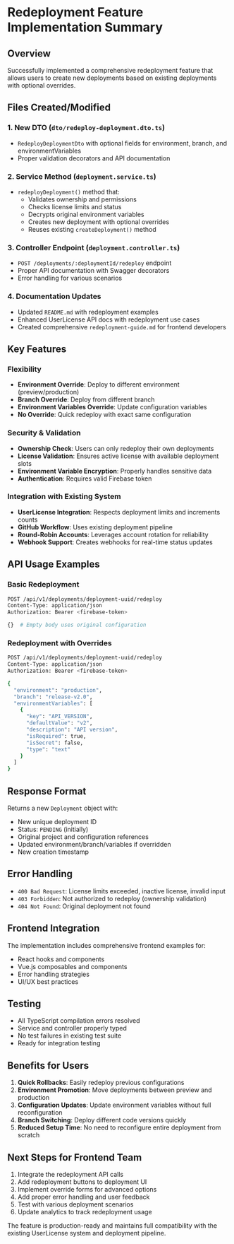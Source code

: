 # Redeployment Feature Implementation Summary

## Overview

Successfully implemented a comprehensive redeployment feature that allows users to create new deployments based on existing deployments with optional overrides.

## Files Created/Modified

### 1. New DTO (`dto/redeploy-deployment.dto.ts`)

- `RedeployDeploymentDto` with optional fields for environment, branch, and environmentVariables
- Proper validation decorators and API documentation

### 2. Service Method (`deployment.service.ts`)

- `redeployDeployment()` method that:
  - Validates ownership and permissions
  - Checks license limits and status
  - Decrypts original environment variables
  - Creates new deployment with optional overrides
  - Reuses existing `createDeployment()` method

### 3. Controller Endpoint (`deployment.controller.ts`)

- `POST /deployments/:deploymentId/redeploy` endpoint
- Proper API documentation with Swagger decorators
- Error handling for various scenarios

### 4. Documentation Updates

- Updated `README.md` with redeployment examples
- Enhanced UserLicense API docs with redeployment use cases
- Created comprehensive `redeployment-guide.md` for frontend developers

## Key Features

### Flexibility

- **Environment Override**: Deploy to different environment (preview/production)
- **Branch Override**: Deploy from different branch
- **Environment Variables Override**: Update configuration variables
- **No Override**: Quick redeploy with exact same configuration

### Security & Validation

- **Ownership Check**: Users can only redeploy their own deployments
- **License Validation**: Ensures active license with available deployment slots
- **Environment Variable Encryption**: Properly handles sensitive data
- **Authentication**: Requires valid Firebase token

### Integration with Existing System

- **UserLicense Integration**: Respects deployment limits and increments counts
- **GitHub Workflow**: Uses existing deployment pipeline
- **Round-Robin Accounts**: Leverages account rotation for reliability
- **Webhook Support**: Creates webhooks for real-time status updates

## API Usage Examples

### Basic Redeployment

```bash
POST /api/v1/deployments/deployment-uuid/redeploy
Content-Type: application/json
Authorization: Bearer <firebase-token>

{}  # Empty body uses original configuration
```

### Redeployment with Overrides

```bash
POST /api/v1/deployments/deployment-uuid/redeploy
Content-Type: application/json
Authorization: Bearer <firebase-token>

{
  "environment": "production",
  "branch": "release-v2.0",
  "environmentVariables": [
    {
      "key": "API_VERSION",
      "defaultValue": "v2",
      "description": "API version",
      "isRequired": true,
      "isSecret": false,
      "type": "text"
    }
  ]
}
```

## Response Format

Returns a new `Deployment` object with:

- New unique deployment ID
- Status: `PENDING` (initially)
- Original project and configuration references
- Updated environment/branch/variables if overridden
- New creation timestamp

## Error Handling

- `400 Bad Request`: License limits exceeded, inactive license, invalid input
- `403 Forbidden`: Not authorized to redeploy (ownership validation)
- `404 Not Found`: Original deployment not found

## Frontend Integration

The implementation includes comprehensive frontend examples for:

- React hooks and components
- Vue.js composables and components
- Error handling strategies
- UI/UX best practices

## Testing

- All TypeScript compilation errors resolved
- Service and controller properly typed
- No test failures in existing test suite
- Ready for integration testing

## Benefits for Users

1. **Quick Rollbacks**: Easily redeploy previous configurations
2. **Environment Promotion**: Move deployments between preview and production
3. **Configuration Updates**: Update environment variables without full reconfiguration
4. **Branch Switching**: Deploy different code versions quickly
5. **Reduced Setup Time**: No need to reconfigure entire deployment from scratch

## Next Steps for Frontend Team

1. Integrate the redeployment API calls
2. Add redeployment buttons to deployment UI
3. Implement override forms for advanced options
4. Add proper error handling and user feedback
5. Test with various deployment scenarios
6. Update analytics to track redeployment usage

The feature is production-ready and maintains full compatibility with the existing UserLicense system and deployment pipeline.
